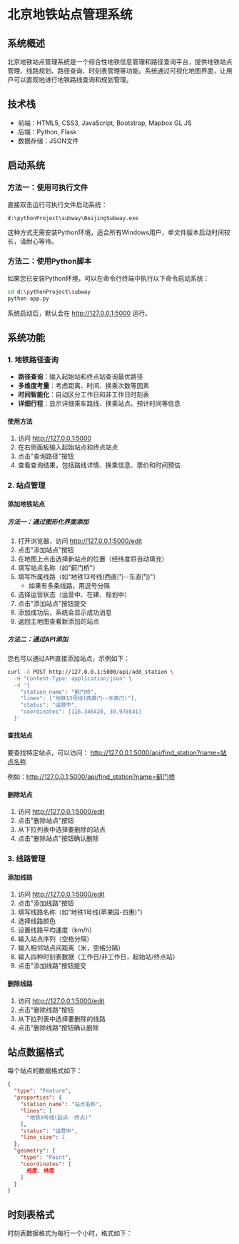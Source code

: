 # 北京地铁站点管理系统

## 系统概述

北京地铁站点管理系统是一个综合性地铁信息管理和路径查询平台，提供地铁站点管理、线路规划、路径查询、时刻表管理等功能。系统通过可视化地图界面，让用户可以直观地进行地铁路线查询和规划管理。

## 技术栈

- 前端：HTML5, CSS3, JavaScript, Bootstrap, Mapbox GL JS
- 后端：Python, Flask
- 数据存储：JSON文件

## 启动系统

### 方法一：使用可执行文件

直接双击运行可执行文件启动系统：

```
d:\pythonProject\subway\BeijingSubway.exe
```

这种方式无需安装Python环境，适合所有Windows用户，单文件版本启动时间较长，请耐心等待。

### 方法二：使用Python脚本

如果您已安装Python环境，可以在命令行终端中执行以下命令启动系统：

```bash
cd d:\pythonProject\subway
python app.py
```

系统启动后，默认会在 http://127.0.0.1:5000 运行。

## 系统功能

### 1. 地铁路径查询

- **路径查询**：输入起始站和终点站查询最优路径
- **多维度考量**：考虑距离、时间、换乘次数等因素
- **时间智能化**：自动区分工作日和非工作日时刻表
- **详细行程**：显示详细乘车路线、换乘站点、预计时间等信息

#### 使用方法

1. 访问 http://127.0.0.1:5000
2. 在右侧面板输入起始站点和终点站点
3. 点击"查询路径"按钮
4. 查看查询结果，包括路线详情、换乘信息、票价和时间预估

### 2. 站点管理

#### 添加地铁站点

##### 方法一：通过图形化界面添加

1. 打开浏览器，访问 http://127.0.0.1:5000/edit
2. 点击"添加站点"按钮
3. 在地图上点击选择新站点的位置（经纬度将自动填充）
4. 填写站点名称（如"蓟门桥"）
5. 填写所属线路（如"地铁13号线(西直门--东直门)"）
   - 如果有多条线路，用逗号分隔
6. 选择运营状态（运营中、在建、规划中）
7. 点击"添加站点"按钮提交
8. 添加成功后，系统会显示成功消息
9. 返回主地图查看新添加的站点

##### 方法二：通过API添加

您也可以通过API直接添加站点，示例如下：

```bash
curl -X POST http://127.0.0.1:5000/api/add_station \
  -H "Content-Type: application/json" \
  -d '{
    "station_name": "蓟门桥",
    "lines": ["地铁13号线(西直门--东直门)"],
    "status": "运营中",
    "coordinates": [116.346428, 39.978541]
  }'
```

#### 查找站点

要查找特定站点，可以访问：
http://127.0.0.1:5000/api/find_station?name=站点名称

例如：http://127.0.0.1:5000/api/find_station?name=蓟门桥

#### 删除站点

1. 访问 http://127.0.0.1:5000/edit
2. 点击"删除站点"按钮
3. 从下拉列表中选择要删除的站点
4. 点击"删除站点"按钮确认删除

### 3. 线路管理

#### 添加线路

1. 访问 http://127.0.0.1:5000/edit
2. 点击"添加线路"按钮
3. 填写线路名称（如"地铁1号线(苹果园-四惠)"）
4. 选择线路颜色
5. 设置线路平均速度（km/h）
6. 输入站点序列（空格分隔）
7. 输入相邻站点间距离（米，空格分隔）
8. 输入四种时刻表数据（工作日/非工作日，起始站/终点站）
9. 点击"添加线路"按钮提交

#### 删除线路

1. 访问 http://127.0.0.1:5000/edit
2. 点击"删除线路"按钮
3. 从下拉列表中选择要删除的线路
4. 点击"删除线路"按钮确认删除

## 站点数据格式

每个站点的数据格式如下：

```json
{
  "type": "Feature",
  "properties": {
    "station_name": "站点名称",
    "lines": [
      "地铁X号线(起点--终点)"
    ],
    "status": "运营中",
    "line_size": 1
  },
  "geometry": {
    "type": "Point",
    "coordinates": [
      经度, 纬度
    ]
  }
}
```

## 时刻表格式

时刻表数据格式为每行一个小时，格式如下：
